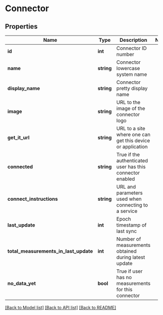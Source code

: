 # Connector

## Properties
Name | Type | Description | Notes
------------ | ------------- | ------------- | -------------
**id** | **int** | Connector ID number | 
**name** | **string** | Connector lowercase system name | 
**display_name** | **string** | Connector pretty display name | 
**image** | **string** | URL to the image of the connector logo | 
**get_it_url** | **string** | URL to a site where one can get this device or application | 
**connected** | **string** | True if the authenticated user has this connector enabled | 
**connect_instructions** | **string** | URL and parameters used when connecting to a service | 
**last_update** | **int** | Epoch timestamp of last sync | 
**total_measurements_in_last_update** | **int** | Number of measurements obtained during latest update | 
**no_data_yet** | **bool** | True if user has no measurements for this connector | 

[[Back to Model list]](../README.md#documentation-for-models) [[Back to API list]](../README.md#documentation-for-api-endpoints) [[Back to README]](../README.md)


